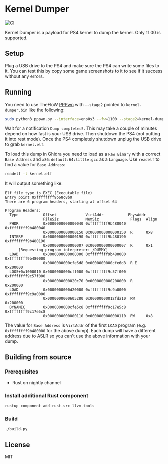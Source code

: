 # Kernel Dumper
[![CI](https://github.com/obhq/kernel-dumper/actions/workflows/ci.yml/badge.svg)](https://github.com/obhq/kernel-dumper/actions/workflows/ci.yml)

Kernel Dumper is a payload for PS4 kernel to dump the kernel. Only 11.00 is supported.

## Setup

Plug a USB drive to the PS4 and make sure the PS4 can write some files to it. You can test this by copy some game screenshots to it to see if it success without any errors.

## Running

You need to use TheFloW [PPPwn](https://github.com/TheOfficialFloW/PPPwn) with `--stage2` pointed to `kernel-dumper.bin` like the following:

```sh
sudo python3 pppwn.py --interface=enp0s3 --fw=1100 --stage2=kernel-dumper.bin
```

Wait for a notification `Dump completed!`. This may take a couple of minutes depend on how fast is your USB drive. Then shutdown the PS4 (not putting it into rest mode). Once the PS4 completely shutdown unplug the USB drive to grab `kernel.elf`.

To load this dump in Ghidra you need to load as a `Raw Binary` with a correct `Base Address` and `x86:default:64:little:gcc` as a `Language`. Use `readelf` to find a value for `Base Address`:

```sh
readelf -l kernel.elf
```

It will output something like:

```
Elf file type is EXEC (Executable file)
Entry point 0xffffffff9b68c8b0
There are 6 program headers, starting at offset 64

Program Headers:
  Type           Offset             VirtAddr           PhysAddr
                 FileSiz            MemSiz              Flags  Align
  PHDR           0x0000000000000040 0xffffffff9b480040 0xffffffff9b480040
                 0x0000000000000150 0x0000000000000150  R      0x8
  INTERP         0x0000000000000190 0xffffffff9b480190 0xffffffff9b480190
                 0x0000000000000007 0x0000000000000007  R      0x1
      [Requesting program interpreter: /DUMMY]
  LOAD           0x0000000000000000 0xffffffff9b480000 0xffffffff9b480000
                 0x0000000000cfe6d8 0x0000000000cfe6d8  R E    0x200000
  LOOS+0x1000010 0x0000000000cff000 0xffffffff9c57f000 0xffffffff9c57f000
                 0x0000000000020c70 0x0000000000200000  R      0x200000
  LOAD           0x0000000000d20000 0xffffffff9c9a0000 0xffffffff9c9a0000
                 0x0000000000605280 0x00000000012fda10  RW     0x200000
  DYNAMIC        0x0000000000cfe5c8 0xffffffff9c17e5c8 0xffffffff9c17e5c8
                 0x0000000000000110 0x0000000000000110  RW     0x8
```

The value for `Base Address` is `VirtAddr` of the first `LOAD` program (e.g. `0xffffffff9b480000` for the above dump). Each dump will have a different address due to ASLR so you can't use the above information with your dump.

## Building from source

### Prerequisites

- Rust on nightly channel

### Install additional Rust component

```sh
rustup component add rust-src llvm-tools
```

### Build

```sh
./build.py
```

## License

MIT
